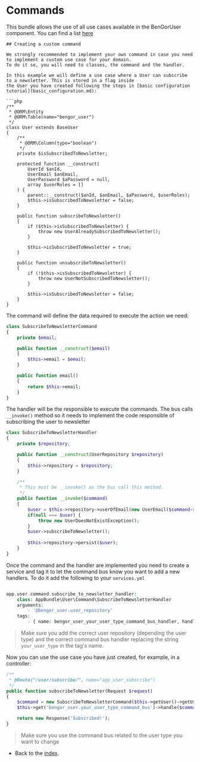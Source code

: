 # Commands

This bundle allows the use of all use cases available in the BenGorUser component. You can find a list [here][1]

```
## Creating a custom command

We strongly recommended to implement your own command in case you need to implement a custom use case for your domain.
To do it so, you will need to classes, the command and the handler.

In this example we will define a use case where a User can subscribe to a newsletter. This is stored in a flag inside
the User you have created following the steps in [basic configuration tutorial](basic_configuration.md):

```php
/**
 * @ORM\Entity
 * @ORM\Table(name="bengor_user")
 */
class User extends BaseUser
{
    /**
     * @ORM\Column(type="boolean")
     */
    private $isSubscribedToNewsletter;

    protected function __construct(
        UserId $anId,
        UserEmail $anEmail,
        UserPassword $aPassword = null,
        array $userRoles = []
    ) {
        parent::__construct($anId, $anEmail, $aPassword, $userRoles);
        $this->isSubscribedToNewsletter = false;
    }

    public function subscribeToNewsletter()
    {
        if ($this->isSubscribedToNewsletter) {
            throw new UserAlreadySubscribedToNewsletter();
        }

        $this->isSubscribedToNewsletter = true;
    }

    public function unsubscribeToNewsletter()
    {
        if (!$this->isSubscribedToNewsletter) {
            throw new UserNotSubscribedToNewsletter();
        }

        $this->isSubscribedToNewsletter = false;
    }
}
```

The command will define the data required to execute the action we need:

```php
class SubscribeToNewsletterCommand
{
    private $email;

    public function __construct($email)
    {
        $this->email = $email;
    }

    public function email()
    {
        return $this->email;
    }
}
```

The handler will be the responsible to execute the commands. The bus calls `__invoke()` method so it needs to implement
the code responsible of subscribing the user to newsletter

```php
class SubscribeToNewsletterHandler
{
    private $repository;

    public function __construct(UserRepository $repository)
    {
        $this->repository = $repository;
    }

    /**
     * This must be __invoke() as the bus call this method.
     */
    public function __invoke($command)
    {
        $user = $this->repository->userOfEmail(new UserEmail($command->email()));
        if(null === $user) {
            throw new UserDoesNotExistException();
        }
        $user->subscribeToNewsletter();
        
        $this->repository->persist($user);
    }
}
```

Once the command and the handler are implemented you need to create a service and tag it to let the command bus know 
you want to add a new handlers. To do it add the following to your `services.yml`

```php

app.user.command.subscribe_to_newsletter_handler:
    class: AppBundle\User\Command\SubscribeToNewsletterHandler
    arguments:
        - '@bengor_user.user_repository'
    tags:
        - { name: bengor_user_your_user_type_command_bus_handler, handles: AppBundle\User\Command\SubscribeToNewsletterCommand }
```

> Make sure you add the correct user repository (depending the user type) and the correct command bus handler replacing
the string `your_user_type` in the tag's name.

Now you can use the use case you have just created, for example, in a controller:

```php
/**
 * @Route("/user/subscribe/", name="app_user_subscribe")
 */
public function subscribeToNewsletter(Request $request)
{
    $command = new SubscribeToNewsletterCommand($this->getUser()->getUsername());
    $this->get('bengor_user.your_user_type_command_bus')->handle($command);

    return new Response('Subscribed!');
}
```

> Make sure you use the command bus related to the user type you want to change

- Back to the [index](index.md).

[1]: https://github.com/BenGorUser/User/blob/master/docs/command.md

